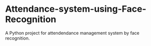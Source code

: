 # Attendance-system-using-Face-Recognition
A Python project for attendendance management system by face recognition.
